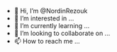 - 👋 Hi, I’m @NordinRezouk
- 👀 I’m interested in ...
- 🌱 I’m currently learning ...
- 💞️ I’m looking to collaborate on ...
- 📫 How to reach me ...

<!---
NordinRezouk/NordinRezouk is a ✨ special ✨ repository because its `README.md` (this file) appears on your GitHub profile.
You can click the Preview link to take a look at your changes.
--->
